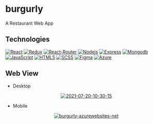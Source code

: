 # burgurly
A Restaurant Web App
## Technologies

[![React](https://img.shields.io/badge/React-20232A?style=flat&logo=react&logoColor=61DAFB&link=https://burgurly.azurewebsites.net/)](https://burgurly.azurewebsites.net/) 
[![Redux](https://img.shields.io/badge/Redux-593D88?style=flat&logo=redux&logoColor=white&link=https://burgurly.azurewebsites.net/)](https://burgurly.azurewebsites.net/)
[![React-Router](https://img.shields.io/badge/React_Router-CA4245?style=flat&logo=react-router&logoColor=white&link=https://burgurly.azurewebsites.net/)](https://burgurly.azurewebsites.net/)
[![Nodejs](https://img.shields.io/badge/-Nodejs-green?style=flat&logo=Node.js&link=https://burgurly.azurewebsites.net/)](https://burgurly.azurewebsites.net/) 
[![Express](https://img.shields.io/badge/Express.js-404D59?style=flat&logo=express&logoColor=white&link=https://burgurly.azurewebsites.net/)](https://burgurly.azurewebsites.net/)
[![Mongodb](https://img.shields.io/badge/MongoDB-4EA94B?style=flat&logo=mongodb&logoColor=white&link=https://burgurly.azurewebsites.net/)](https://burgurly.azurewebsites.net/)
[![JavaScript](https://img.shields.io/badge/JavaScript-F7DF1E?style=flat&logo=javascript&logoColor=black&link=https://burgurly.azurewebsites.net/)](https://burgurly.azurewebsites.net/) 
[![HTML5](https://img.shields.io/badge/-HTML5-E34F26?style=flat&logo=html5&logoColor=white&link=https://burgurly.azurewebsites.net/)](https://burgurly.azurewebsites.net/) 
[![SCSS](https://img.shields.io/badge/Sass-CC6699?style=flat&logo=sass&logoColor=white&link=https://burgurly.azurewebsites.net/)](https://burgurly.azurewebsites.net/) 
[![Figma](https://img.shields.io/badge/figma-%23F24E1E.svg?style=flat&logo=figma&logoColor=white&link=https://burgurly.azurewebsites.net/)](https://burgurly.azurewebsites.net/)
[![Azure](https://img.shields.io/badge/Microsoft_Azure-0089D6?style=flat&logo=microsoft-azure&logoColor=white&link=https://burgurly.azurewebsites.net/)](https://burgurly.azurewebsites.net/) 

## Web View
- Desktop
<div align="center">
  <a href="https://burgurly.azurewebsites.net/"><img src="https://i.ibb.co/vXvkrnH/2021-07-20-10-30-15.png" alt="2021-07-20-10-30-15" border="0"></a>
</div>

- Mobile
<div align="center">
  <a href="https://burgurly.azurewebsites.net/"><img src="https://i.ibb.co/CzZ1Jn7/burgurly-azurewebsites-net.png" alt="burgurly-azurewebsites-net" border="0"></a>
</div>


